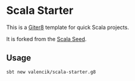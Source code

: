 Scala Starter
=============

This is a [Giter8](http://www.foundweekends.org/giter8/) template for quick Scala projects.

It is forked from the [Scala Seed](https://github.com/scala/scala-seed.g8).

## Usage

```
sbt new valencik/scala-starter.g8
```
